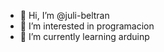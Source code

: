 - 👋 Hi, I’m @juli-beltran
- 👀 I’m interested in programacion
- 🌱 I’m currently learning arduinp
  
<!---
juli-beltran/juli-beltran is a ✨ special ✨ repository because its `README.md` (this file) appears on your GitHub profile.
You can click the Preview link to take a look at your changes.
--->
